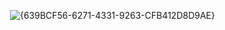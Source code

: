 <img> ![{639BCF56-6271-4331-9263-CFB412D8D9AE}](https://github.com/user-attachments/assets/25bf94a4-d33f-47d9-bc21-1a88f40bcf9d)

